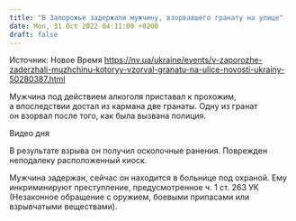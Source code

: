 ```yaml
---
title: "В Запорожье задержали мужчину, взорвавшего гранату на улице"
date: Mon, 31 Oct 2022 04:11:00 +0200
draft: false
---
```

Источник: Новое Время https://nv.ua/ukraine/events/v-zaporozhe-zaderzhali-muzhchinu-kotoryy-vzorval-granatu-na-ulice-novosti-ukrainy-50280387.html


Мужчина под действием алкоголя приставал к прохожим, а впоследствии достал из кармана две гранаты. Одну из гранат он взорвал после того, как была вызвана полиция.

 Видео дня   

В результате взрыва он получил осколочные ранения. Поврежден неподалеку расположенный киоск.

Мужчина задержан, сейчас он находится в больнице под охраной. Ему инкриминируют преступление, предусмотренное ч. 1 ст. 263 УК (Незаконное обращение с оружием, боевыми припасами или взрывчатыми веществами).
